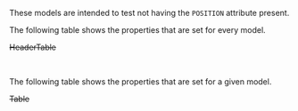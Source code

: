 These models are intended to test not having the `POSITION` attribute present.  

The following table shows the properties that are set for every model.  

~~HeaderTable~~

<br>

The following table shows the properties that are set for a given model.  

~~Table~~ 
